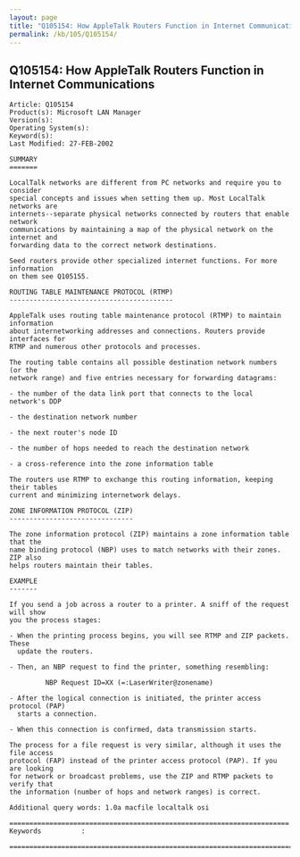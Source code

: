 ```yaml
---
layout: page
title: "Q105154: How AppleTalk Routers Function in Internet Communications"
permalink: /kb/105/Q105154/
---
```


## Q105154: How AppleTalk Routers Function in Internet Communications

	Article: Q105154
	Product(s): Microsoft LAN Manager
	Version(s): 
	Operating System(s): 
	Keyword(s): 
	Last Modified: 27-FEB-2002
	
	SUMMARY
	=======
	
	LocalTalk networks are different from PC networks and require you to consider
	special concepts and issues when setting them up. Most LocalTalk networks are
	internets--separate physical networks connected by routers that enable network
	communications by maintaining a map of the physical network on the internet and
	forwarding data to the correct network destinations.
	
	Seed routers provide other specialized internet functions. For more information
	on them see Q105155.
	
	ROUTING TABLE MAINTENANCE PROTOCOL (RTMP)
	-----------------------------------------
	
	AppleTalk uses routing table maintenance protocol (RTMP) to maintain information
	about internetworking addresses and connections. Routers provide interfaces for
	RTMP and numerous other protocols and processes.
	
	The routing table contains all possible destination network numbers (or the
	network range) and five entries necessary for forwarding datagrams:
	
	- the number of the data link port that connects to the local network's DDP
	
	- the destination network number
	
	- the next router's node ID
	
	- the number of hops needed to reach the destination network
	
	- a cross-reference into the zone information table
	
	The routers use RTMP to exchange this routing information, keeping their tables
	current and minimizing internetwork delays.
	
	ZONE INFORMATION PROTOCOL (ZIP)
	-------------------------------
	
	The zone information protocol (ZIP) maintains a zone information table that the
	name binding protocol (NBP) uses to match networks with their zones. ZIP also
	helps routers maintain their tables.
	
	EXAMPLE
	-------
	
	If you send a job across a router to a printer. A sniff of the request will show
	you the process stages:
	
	- When the printing process begins, you will see RTMP and ZIP packets. These
	  update the routers.
	
	- Then, an NBP request to find the printer, something resembling:
	
	         NBP Request ID=XX (=:LaserWriter@zonename)
	
	- After the logical connection is initiated, the printer access protocol (PAP)
	  starts a connection.
	
	- When this connection is confirmed, data transmission starts.
	
	The process for a file request is very similar, although it uses the file access
	protocol (FAP) instead of the printer access protocol (PAP). If you are looking
	for network or broadcast problems, use the ZIP and RTMP packets to verify that
	the information (number of hops and network ranges) is correct.
	
	Additional query words: 1.0a macfile localtalk osi
	
	======================================================================
	Keywords          :  
	
	=============================================================================
	
